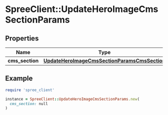 # SpreeClient::UpdateHeroImageCmsSectionParams

## Properties

| Name | Type | Description | Notes |
| ---- | ---- | ----------- | ----- |
| **cms_section** | [**UpdateHeroImageCmsSectionParamsCmsSection**](UpdateHeroImageCmsSectionParamsCmsSection.md) |  |  |

## Example

```ruby
require 'spree_client'

instance = SpreeClient::UpdateHeroImageCmsSectionParams.new(
  cms_section: null
)
```

